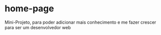 # home-page
Mini-Projeto, para poder adicionar mais conhecimento e me fazer crescer para ser um desenvolvedor web
